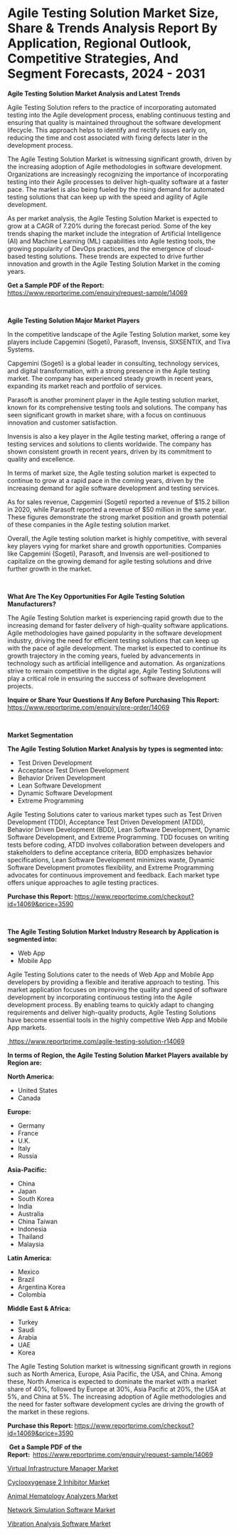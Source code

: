 <p><h1>Agile Testing Solution Market Size, Share & Trends Analysis Report By Application, Regional Outlook, Competitive Strategies, And Segment Forecasts, 2024 - 2031</h1></p><p><strong>Agile Testing Solution Market Analysis and Latest Trends</strong></p>
<p><p>Agile Testing Solution refers to the practice of incorporating automated testing into the Agile development process, enabling continuous testing and ensuring that quality is maintained throughout the software development lifecycle. This approach helps to identify and rectify issues early on, reducing the time and cost associated with fixing defects later in the development process.</p><p>The Agile Testing Solution Market is witnessing significant growth, driven by the increasing adoption of Agile methodologies in software development. Organizations are increasingly recognizing the importance of incorporating testing into their Agile processes to deliver high-quality software at a faster pace. The market is also being fueled by the rising demand for automated testing solutions that can keep up with the speed and agility of Agile development.</p><p>As per market analysis, the Agile Testing Solution Market is expected to grow at a CAGR of 7.20% during the forecast period. Some of the key trends shaping the market include the integration of Artificial Intelligence (AI) and Machine Learning (ML) capabilities into Agile testing tools, the growing popularity of DevOps practices, and the emergence of cloud-based testing solutions. These trends are expected to drive further innovation and growth in the Agile Testing Solution Market in the coming years.</p></p>
<p><strong>Get a Sample PDF of the Report:&nbsp;</strong> <a href="https://www.reportprime.com/enquiry/request-sample/14069">https://www.reportprime.com/enquiry/request-sample/14069</a></p>
<p>&nbsp;</p>
<p><strong>Agile Testing Solution Major Market Players</strong></p>
<p><p>In the competitive landscape of the Agile Testing Solution market, some key players include Capgemini (Sogeti), Parasoft, Invensis, SIXSENTIX, and Tiva Systems. </p><p>Capgemini (Sogeti) is a global leader in consulting, technology services, and digital transformation, with a strong presence in the Agile testing market. The company has experienced steady growth in recent years, expanding its market reach and portfolio of services. </p><p>Parasoft is another prominent player in the Agile testing solution market, known for its comprehensive testing tools and solutions. The company has seen significant growth in market share, with a focus on continuous innovation and customer satisfaction. </p><p>Invensis is also a key player in the Agile testing market, offering a range of testing services and solutions to clients worldwide. The company has shown consistent growth in recent years, driven by its commitment to quality and excellence. </p><p>In terms of market size, the Agile testing solution market is expected to continue to grow at a rapid pace in the coming years, driven by the increasing demand for agile software development and testing services. </p><p>As for sales revenue, Capgemini (Sogeti) reported a revenue of $15.2 billion in 2020, while Parasoft reported a revenue of $50 million in the same year. These figures demonstrate the strong market position and growth potential of these companies in the Agile testing solution market. </p><p>Overall, the Agile testing solution market is highly competitive, with several key players vying for market share and growth opportunities. Companies like Capgemini (Sogeti), Parasoft, and Invensis are well-positioned to capitalize on the growing demand for agile testing solutions and drive further growth in the market.</p></p>
<p>&nbsp;</p>
<p><strong>What Are The Key Opportunities For Agile Testing Solution Manufacturers?</strong></p>
<p><p>The Agile Testing Solution market is experiencing rapid growth due to the increasing demand for faster delivery of high-quality software applications. Agile methodologies have gained popularity in the software development industry, driving the need for efficient testing solutions that can keep up with the pace of agile development. The market is expected to continue its growth trajectory in the coming years, fueled by advancements in technology such as artificial intelligence and automation. As organizations strive to remain competitive in the digital age, Agile Testing Solutions will play a critical role in ensuring the success of software development projects.</p></p>
<p><strong>Inquire or Share Your Questions If Any Before Purchasing This Report:</strong> <a href="https://www.reportprime.com/enquiry/pre-order/14069">https://www.reportprime.com/enquiry/pre-order/14069</a></p>
<p>&nbsp;</p>
<p><strong>Market Segmentation</strong></p>
<p><strong>The Agile Testing Solution Market Analysis by types is segmented into:</strong></p>
<p><ul><li>Test Driven Development</li><li>Acceptance Test Driven Development</li><li>Behavior Driven Development</li><li>Lean Software Development</li><li>Dynamic Software Development</li><li>Extreme Programming</li></ul></p>
<p><p>Agile Testing Solutions cater to various market types such as Test Driven Development (TDD), Acceptance Test Driven Development (ATDD), Behavior Driven Development (BDD), Lean Software Development, Dynamic Software Development, and Extreme Programming. TDD focuses on writing tests before coding, ATDD involves collaboration between developers and stakeholders to define acceptance criteria, BDD emphasizes behavior specifications, Lean Software Development minimizes waste, Dynamic Software Development promotes flexibility, and Extreme Programming advocates for continuous improvement and feedback. Each market type offers unique approaches to agile testing practices.</p></p>
<p><strong>Purchase this Report:&nbsp;</strong><a href="https://www.reportprime.com/checkout?id=14069&price=3590">https://www.reportprime.com/checkout?id=14069&price=3590</a></p>
<p>&nbsp;</p>
<p><strong>The Agile Testing Solution Market Industry Research by Application is segmented into:</strong></p>
<p><ul><li>Web App</li><li>Mobile App</li></ul></p>
<p><p>Agile Testing Solutions cater to the needs of Web App and Mobile App developers by providing a flexible and iterative approach to testing. This market application focuses on improving the quality and speed of software development by incorporating continuous testing into the Agile development process. By enabling teams to quickly adapt to changing requirements and deliver high-quality products, Agile Testing Solutions have become essential tools in the highly competitive Web App and Mobile App markets.</p></p>
<p><a href="https://www.reportprime.com/agile-testing-solution-r14069">&nbsp;https://www.reportprime.com/agile-testing-solution-r14069</a></p>
<p><strong>In terms of Region, the Agile Testing Solution Market Players available by Region are:</strong></p>
<p>
    <p> <strong> North America: </strong>
        <ul>
            <li>United States</li>
            <li>Canada</li>
        </ul>
        </p> 
    <p> <strong> Europe: </strong>
        <ul>
            <li>Germany</li>
            <li>France</li>
            <li>U.K.</li>
            <li>Italy</li>
            <li>Russia</li>
        </ul>
        </p> 
    <p> <strong> Asia-Pacific: </strong>
        <ul>
            <li>China</li>
            <li>Japan</li>
            <li>South Korea</li>
            <li>India</li>
            <li>Australia</li>
            <li>China Taiwan</li>
            <li>Indonesia</li>
            <li>Thailand</li>
            <li>Malaysia</li>
        </ul>
        </p> 
    <p> <strong> Latin America: </strong>
        <ul>
            <li>Mexico</li>
            <li>Brazil</li>
            <li>Argentina Korea</li>
            <li>Colombia</li>
        </ul>
        </p> 
    <p> <strong> Middle East & Africa: </strong>
        <ul>
            <li>Turkey</li>
            <li>Saudi</li>
            <li>Arabia</li>
            <li>UAE</li>
            <li>Korea</li>
        </ul>
    </p>
    </p>
<p><p>The Agile Testing Solution market is witnessing significant growth in regions such as North America, Europe, Asia Pacific, the USA, and China. Among these, North America is expected to dominate the market with a market share of 40%, followed by Europe at 30%, Asia Pacific at 20%, the USA at 5%, and China at 5%. The increasing adoption of Agile methodologies and the need for faster software development cycles are driving the growth of the market in these regions.</p></p>
<p><strong>Purchase this Report: </strong><a href="https://www.reportprime.com/checkout?id=14069&price=3590">https://www.reportprime.com/checkout?id=14069&price=3590</a></p>
<p>&nbsp;<strong>Get a Sample PDF of the Report:&nbsp;&nbsp;</strong><a href="https://www.reportprime.com/enquiry/request-sample/14069">https://www.reportprime.com/enquiry/request-sample/14069</a></p>
<p><strong></strong></p>
<p><p><a href="https://github.com/lbird53714/Market-Research-Report-List-6/blob/main/virtual-infrastructure-manager-market.md">Virtual Infrastructure Manager Market</a></p><p><a href="https://github.com/dringals/Market-Research-Report-List-5/blob/main/cyclooxygenase-2-inhibitor-market.md">Cyclooxygenase 2 Inhibitor Market</a></p><p><a href="https://medium.com/@qomarcintya76/global-animal-hematology-analyzers-industry-analysis-share-growth-trends-and-forecast-2024-to-667479239902">Animal Hematology Analyzers Market</a></p><p><a href="https://github.com/mharielmesa/Market-Research-Report-List-4/blob/main/network-simulation-software-market.md">Network Simulation Software Market</a></p><p><a href="https://github.com/ohumlzho95/Market-Research-Report-List-1/blob/main/vibration-analysis-software-market.md">Vibration Analysis Software Market</a></p></p>
